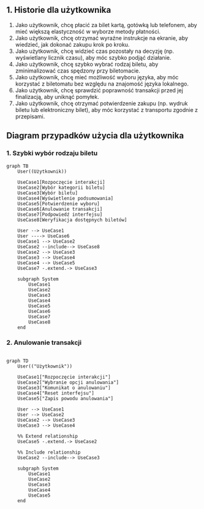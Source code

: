 ## 1. Historie dla użytkownika
1. Jako użytkownik, chcę płacić za bilet kartą, gotówką lub telefonem, aby mieć większą elastyczność w wyborze metody płatności.
2. Jako użytkownik, chcę otrzymać wyraźne instrukcje na ekranie, aby wiedzieć, jak dokonać zakupu krok po kroku.
3. Jako użytkownik, chcę widzieć czas pozostały na decyzję (np. wyświetlany licznik czasu), aby móc szybko podjąć działanie.
4. Jako użytkownik, chcę szybko wybrać rodzaj biletu, aby zminimalizować czas spędzony przy biletomacie.
5. Jako użytkownik, chcę mieć możliwość wyboru języka, aby móc korzystać z biletomatu bez względu na znajomość języka lokalnego.
6. Jako użytkownik, chcę sprawdzić poprawność transakcji przed jej finalizacją, aby uniknąć pomyłek.
7. Jako użytkownik, chcę otrzymać potwierdzenie zakupu (np. wydruk biletu lub elektroniczny bilet), aby móc korzystać z transportu zgodnie z przepisami.

## Diagram przypadków użycia dla użytkownika

### 1. Szybki wybór rodzaju biletu
```mermaid
graph TB
    User((Użytkownik))

    UseCase1[Rozpoczęcie interakcji]
    UseCase2[Wybór kategorii biletu]
    UseCase3[Wybór biletu]
    UseCase4[Wyświetlenie podsumowania]
    UseCase5[Potwierdzenie wyboru]
    UseCase6[Anulowanie transakcji]
    UseCase7[Podpowiedź interfejsu]
    UseCase8[Weryfikacja dostępnych biletów]

    User --> UseCase1
    User ----> UseCase6
    UseCase1 --> UseCase2
    UseCase2 --include--> UseCase8
    UseCase2 --> UseCase3
    UseCase3 --> UseCase4
    UseCase4 --> UseCase5
    UseCase7 -.extend.-> UseCase3

    subgraph System
        UseCase1
        UseCase2
        UseCase3
        UseCase4
        UseCase5
        UseCase6
        UseCase7
        UseCase8
    end
```

### 2. Anulowanie transakcji
```mermaid

graph TD
    User(("Użytkownik"))

    UseCase1["Rozpoczęcie interakcji"]
    UseCase2["Wybranie opcji anulowania"]
    UseCase3["Komunikat o anulowaniu"]
    UseCase4["Reset interfejsu"]
    UseCase5["Zapis powodu anulowania"]

    User --> UseCase1
    User --> UseCase2
    UseCase2 --> UseCase3
    UseCase3 --> UseCase4

    %% Extend relationship
    UseCase5 -.extend.-> UseCase2

    %% Include relationship
    UseCase2 --include--> UseCase3

    subgraph System
        UseCase1
        UseCase2
        UseCase3
        UseCase4
        UseCase5
    end

```
